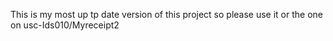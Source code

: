 This is my most up tp date version of this project so please use it or the one on usc-Ids010/Myreceipt2
